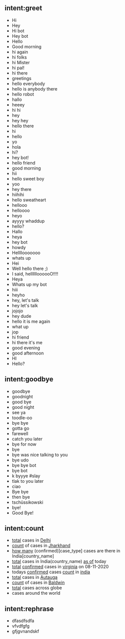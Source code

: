 ## intent:greet
- Hi
- Hey
- Hi bot
- Hey bot
- Hello
- Good morning
- hi again
- hi folks
- hi Mister
- hi pal!
- hi there
- greetings
- hello everybody
- hello is anybody there
- hello robot
- hallo
- heeey
- hi hi
- hey
- hey hey
- hello there
- hi
- hello
- yo
- hola
- hi?
- hey bot!
- hello friend
- good morning
- hii
- hello sweet boy
- yoo
- hey there
- hiihihi
- hello sweatheart
- hellooo
- helloooo
- heyo
- ayyyy whaddup
- hello?
- Hallo
- heya
- hey bot
- howdy
- Hellllooooooo
- whats up
- Hei
- Well hello there ;)
- I said, helllllloooooO!!!!
- Heya
- Whats up my bot
- hiii
- heyho
- hey, let's talk
- hey let's talk
- jojojo
- hey dude
- hello it is me again
- what up
- jop
- hi friend
- hi there it's me
- good evening
- good afternoon
- HI
- Hello?

## intent:goodbye
- goodbye
- goodnight
- good bye
- good night
- see ya
- toodle-oo
- bye bye
- gotta go
- farewell
- catch you later
- bye for now
- bye
- bye was nice talking to you
- bye udo
- bye bye bot
- bye bot
- k byyye #slay
- tlak to you later
- ciao
- Bye bye
- then bye
- tschüssikowski
- bye!
- Good Bye!

## intent:count
- [total](measure) cases in [Delhi](state_name)
- [count](measure) of cases in [Jharkhand](state_name)
- [how many](measure) (confirmed)[case_type] cases are there in India[country_name]
- [total](measure) cases in India(country_name) [as of](filter_clues) today
- [total](measure) [confirmed](case_type) cases in [virginia](state_name) on 08-11-2020
- todays [confirmed](case_type) cases [count](measure) in [india](country_name)
- [total](measure) cases in [Autauga](county_name)
- [count](measure) of cases in [Baldwin](country_name)
- [total](measure) cases across globe
- cases around the world

## intent:rephrase
- dfasdfsdfa
- vfvdfgfg
- gfjgvnandskf
